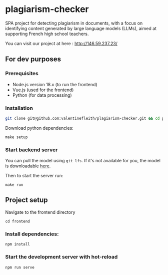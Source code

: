 # plagiarism-checker
SPA project for detecting plagiarism in documents, with a focus on identifying content generated by large language models (LLMs), aimed at supporting French high school teachers.

You can visit our project at here : http://146.59.237.23/

## For dev purposes

### Prerequisites
- Node.js version 18.x (to run the frontend)
- Vue.js (used for the frontend)
- Python (for data processing)
  
### Installation

```sh
git clone git@github.com:valentinefleith/plagiarism-checker.git && cd plagiarism-checker
```

Download python dependencies:
```
make setup
```


### Start backend server

You can pull the model using `git lfs`. If it's not available for you, the model is downloadable [here](https://drive.google.com/drive/folders/1Y0Nees4Q0ghGcsctCkXw9fI_qvv0QOEn?usp=sharing).

Then to start the server run:
```
make run
```

## Project setup
Navigate to the frontend directory
```
cd frontend
```

### Install dependencies:
```
npm install
```

### Start the development server with hot-reload
```
npm run serve
```
